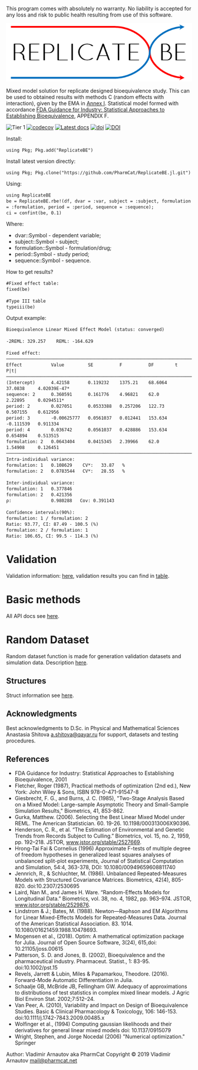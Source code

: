 This program comes with absolutely no warranty. No liability is accepted for any loss and risk to public health resulting from use of this software.

<p align="center">
  <img src="https://github.com/PharmCat/ReplicateBE.jl/blob/master/docs/img/ReplicateBE-LogoNoSpace.png">
</p>

Mixed model solution for replicate designed bioequivalence study. This can be used to obtained results with methods C (random effects with interaction), given by the EMA in [Annex I](https://www.ema.europa.eu/en/documents/other/31-annex-i-statistical-analysis-methods-compatible-ema-bioequivalence-guideline_en.pdf "EMA/582648/2016, 21 September 2016"). Statistical model formed with accordance [FDA Guidance for Industry: Statistical Approaches to Establishing Bioequivalence](https://www.fda.gov/media/70958/download), APPENDIX F.

![Tier 1](https://github.com/PharmCat/ReplicateBE.jl/workflows/Tier%201/badge.svg)
[![codecov](https://codecov.io/gh/PharmCat/ReplicateBE.jl/branch/master/graph/badge.svg)](https://codecov.io/gh/PharmCat/ReplicateBE.jl)
[![Latest docs](https://img.shields.io/badge/docs-latest-blue.svg)](https://pharmcat.github.io/ReplicateBE.jl/latest/)
[![doi](https://img.shields.io/badge/doi-10.13140%2FRG.2.2.27418.39363-blue)](https://doi.org/10.13140/RG.2.2.27418.39363)
[![DOI](https://zenodo.org/badge/DOI/10.5281/zenodo.3543823.svg)](https://doi.org/10.5281/zenodo.3543823)

Install:
```
using Pkg; Pkg.add("ReplicateBE")
```
Install latest version directly:
```
using Pkg; Pkg.clone("https://github.com/PharmCat/ReplicateBE.jl.git")
```

Using:
```
using ReplicateBE
be = ReplicateBE.rbe!(df, dvar = :var, subject = :subject, formulation = :formulation, period = :period, sequence = :sequence);
ci = confint(be, 0.1)
```
Where:

- dvar::Symbol - dependent variable;
- subject::Symbol - subject;
- formulation::Symbol - formulation/drug;
- period::Symbol - study period;
- sequence::Symbol - sequence.

How to get results?
```
#Fixed effect table:
fixed(be)

#Type III table
typeiii(be)
```

Output example:
```
Bioequivalence Linear Mixed Effect Model (status: converged)

-2REML: 329.257    REML: -164.629

Fixed effect:
───────────────────────────────────────────────────────────────────────────────────────────
Effect           Value         SE          F          DF        t           P|t|
───────────────────────────────────────────────────────────────────────────────────────────
(Intercept)      4.42158       0.119232    1375.21    68.6064   37.0838     4.02039E-47*   
sequence: 2      0.360591      0.161776    4.96821    62.0      2.22895     0.0294511*     
period: 2        0.027051      0.0533388   0.257206   122.73    0.507155    0.612956       
period: 3        -0.00625777   0.0561037   0.012441   153.634   -0.111539   0.911334       
period: 4        0.036742      0.0561037   0.428886   153.634   0.654894    0.513515       
formulation: 2   0.0643404     0.0415345   2.39966    62.0      1.54908     0.126451       
───────────────────────────────────────────────────────────────────────────────────────────
Intra-individual variance:
formulation: 1   0.108629    CVᵂ:   33.87   %   
formulation: 2   0.0783544   CVᵂ:   28.55   %

Inter-individual variance:
formulation: 1   0.377846
formulation: 2   0.421356
ρ:               0.980288   Cov: 0.391143   

Confidence intervals(90%):
formulation: 1 / formulation: 2
Ratio: 93.77, CI: 87.49 - 100.5 (%)
formulation: 2 / formulation: 1
Ratio: 106.65, CI: 99.5 - 114.3 (%)
```

# Validation

Validation information: [here](https://pharmcat.github.io/ReplicateBE.jl/latest/testval/), validation results you can find in [table](https://github.com/PharmCat/ReplicateBE.jl/blob/master/validation/Validation%20results.csv).

# Basic methods

All API docs see [here](https://pharmcat.github.io/ReplicateBE.jl/latest/api/).

# Random Dataset

Random dataset function is made for generation validation datasets and simulation data.  Description [here](https://pharmcat.github.io/ReplicateBE.jl/latest/syntax/).

## Structures

Struct information see [here](https://pharmcat.github.io/ReplicateBE.jl/latest/struct/).

## Acknowledgments

Best acknowledgments to D.Sc. in Physical and Mathematical Sciences Anastasia Shitova <a.shitova@qayar.ru> for support, datasets and testing procedures.

## References

* FDA Guidance for Industry: Statistical Approaches to Establishing Bioequivalence, 2001
* Fletcher, Roger (1987), Practical methods of optimization (2nd ed.), New York: John Wiley & Sons, ISBN 978-0-471-91547-8
* Giesbrecht, F. G., and Burns, J. C. (1985), "Two-Stage Analysis Based on a Mixed Model: Large-sample Asymptotic Theory and Small-Sample Simulation Results," Biometrics, 41, 853-862.
* Gurka, Matthew. (2006). Selecting the Best Linear Mixed Model under REML. The American Statistician. 60. 19-26. 10.1198/000313006X90396.
* Henderson, C. R., et al. “The Estimation of Environmental and Genetic Trends from Records Subject to Culling.” Biometrics, vol. 15, no. 2, 1959, pp. 192–218. JSTOR, www.jstor.org/stable/2527669.
* Hrong-Tai Fai & Cornelius (1996) Approximate F-tests of multiple degree of freedom hypotheses in generalized least squares analyses of unbalanced split-plot experiments, Journal of Statistical Computation and Simulation, 54:4, 363-378, DOI: 10.1080/00949659608811740
* Jennrich, R., & Schluchter, M. (1986). Unbalanced Repeated-Measures Models with Structured Covariance Matrices. Biometrics, 42(4), 805-820. doi:10.2307/2530695
* Laird, Nan M., and James H. Ware. “Random-Effects Models for Longitudinal Data.” Biometrics, vol. 38, no. 4, 1982, pp. 963–974. JSTOR, www.jstor.org/stable/2529876.
* Lindstrom & J.; Bates, M. (1988). Newton—Raphson and EM Algorithms for Linear Mixed-Effects Models for Repeated-Measures Data. Journal of the American Statistical Association. 83. 1014. 10.1080/01621459.1988.10478693.
* Mogensen et al., (2018). Optim: A mathematical optimization package for Julia. Journal of Open Source Software, 3(24), 615,doi: 10.21105/joss.00615
* Patterson, S. D. and Jones, B. (2002), Bioequivalence and the pharmaceutical industry. Pharmaceut. Statist., 1: 83-95. doi:10.1002/pst.15
* Revels, Jarrett & Lubin, Miles & Papamarkou, Theodore. (2016). Forward-Mode Automatic Differentiation in Julia.
* Schaalje GB, McBride JB, Fellingham GW. Adequacy of approximations to distributions of test statistics in complex mixed linear models. J Agric Biol Environ Stat. 2002;7:512–24.
* Van Peer, A. (2010), Variability and Impact on Design of Bioequivalence Studies. Basic & Clinical Pharmacology & Toxicology, 106: 146-153. doi:10.1111/j.1742-7843.2009.00485.x
* Wolfinger et al., (1994) Computing gaussian likelihoods and their derivatives for general linear mixed models doi: 10.1137/0915079
* Wright, Stephen, and Jorge Nocedal (2006) "Numerical optimization." Springer

Author: Vladimir Arnautov aka PharmCat
Copyright © 2019 Vladimir Arnautov <mail@pharmcat.net>
